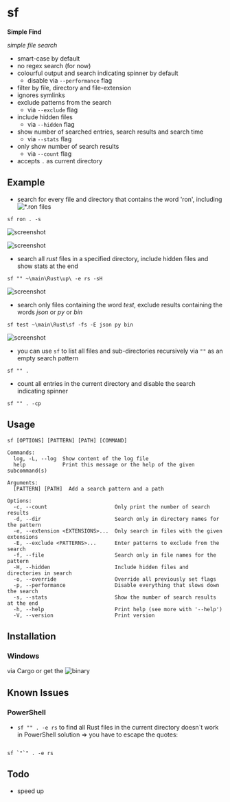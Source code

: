 # sf

__Simple Find__

*simple file search*

* smart-case by default
* no regex search (for now)
* colourful output and search indicating spinner by default 
  * disable via ```--performance``` flag
* filter by file, directory and file-extension
* ignores symlinks
* exclude patterns from the search 
  * via ```--exclude``` flag
* include hidden files
  * via ```--hidden``` flag
* show number of searched entries, search results and search time
  * via ```--stats``` flag
* only show number of search results 
  * via ```--count``` flag
* accepts ```.``` as current directory

## Example

- search for every file and directory that contains the word 'ron', including ![*.ron files](https://github.com/ron-rs/ron)

```sf ron . -s```

![screenshot](https://github.com/Phydon/sf/blob/master/assets/sf_ron_current_s_spinner.png)

![screenshot](https://github.com/Phydon/sf/blob/master/assets/sf_ron_current_s_done.png)

- search all *rust* files in a specified directory, include hidden files and show stats at the end

```sf "" ~\main\Rust\up\ -e rs -sH```

![screenshot](https://github.com/Phydon/sf/blob/master/assets/sf_path_ers_sH_done.png)

- search only files containing the word *test*, exclude results containing the words *json* or *py* or *bin*

```sf test ~\main\Rust\sf -fs -E json py bin```

![screenshot](https://github.com/Phydon/sf/blob/master/assets/sf_test_path_fs_Ejsonpybin_done.png)

- you can use ```sf``` to list all files and sub-directories recursively via ```""``` as an empty search pattern 

```sf "" .```

- count all entries in the current directory and disable the search indicating spinner

```sf "" . -cp```

	
## Usage

```
sf [OPTIONS] [PATTERN] [PATH] [COMMAND]

Commands:
  log, -L, --log  Show content of the log file
  help            Print this message or the help of the given subcommand(s)

Arguments:
  [PATTERN] [PATH]  Add a search pattern and a path

Options:
  -c, --count                      Only print the number of search results
  -d, --dir                        Search only in directory names for the pattern
  -e, --extension <EXTENSIONS>...  Only search in files with the given extensions
  -E, --exclude <PATTERNS>...      Enter patterns to exclude from the search
  -f, --file                       Search only in file names for the pattern
  -H, --hidden                     Include hidden files and directories in search
  -o, --override                   Override all previously set flags
  -p, --performance                Disable everything that slows down the search
  -s, --stats                      Show the number of search results at the end
  -h, --help                       Print help (see more with '--help')
  -V, --version                    Print version
```

## Installation

### Windows

via Cargo or get the ![binary](https://github.com/Phydon/sf/releases)

## Known Issues

### PowerShell

- ```sf "" . -e rs``` to find all Rust files in the current directory doesn`t work in PowerShell
  solution => you have to escape the quotes: 

```

sf `"`" . -e rs

```

## Todo

- speed up

